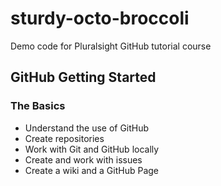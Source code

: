 # sturdy-octo-broccoli
Demo code for Pluralsight GitHub tutorial course

## GitHub Getting Started

### The Basics
- Understand the use of GitHub
- Create repositories
- Work with Git and GitHub locally
- Create and work with issues
- Create a wiki and a GitHub Page

